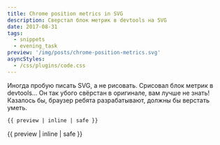 ```yaml
---
title: Chrome position metrics in SVG
description: Сверстал блок метрик в devtools на SVG
date: 2017-08-31
tags:
  - snippets
  - evening_task
preview: '/img/posts/chrome-position-metrics.svg'
asyncStyles:
  - /css/plugins/code.css
---
```


Иногда пробую писать SVG, а не рисовать. Срисовал блок метрик в devtools... Он так убого свёрстан в оригинале, вам лучше не знать! Казалось бы, браузер ребята разрабатывают, должны бы верстать уметь.

```html
{{ preview | inline | safe }}
```

{{ preview | inline | safe }}

